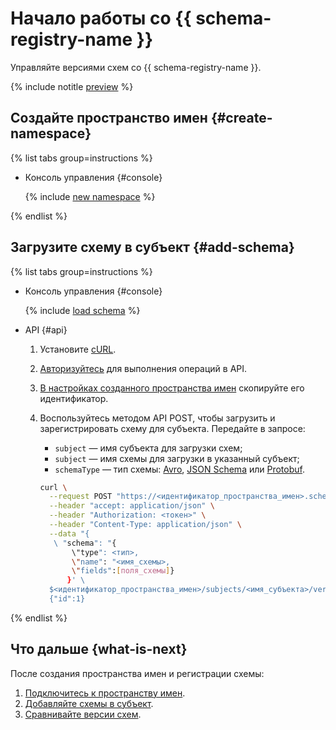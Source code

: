 # Начало работы со {{ schema-registry-name }}

Управляйте версиями схем со {{ schema-registry-name }}.

{% include notitle [preview](../../_includes/note-preview.md) %}


## Создайте пространство имен {#create-namespace}

{% list tabs group=instructions %}

- Консоль управления {#console}

  {% include [new namespace](../../_includes/metadata-hub/create-name-space.md) %}


{% endlist %}

## Загрузите схему в субъект {#add-schema}

{% list tabs group=instructions %}

- Консоль управления {#console}

  {% include [load schema](../../_includes/metadata-hub/add-subject.md) %}

- API {#api}

  
  1. Установите [cURL](https://curl.haxx.se).
  1. [Авторизуйтесь](../api-ref/authentication.md) для выполнения операций в API.
  1. [В настройках созданного пространства имен](../operations/update-name-space.md) скопируйте его идентификатор.
  1. Воспользуйтесь методом API POST, чтобы загрузить и зарегистрировать схему для субъекта. Передайте в запросе: 
     
      * `subject` — имя субъекта для загрузки схем;
      * `subject` — имя схемы для загрузки в указанный субъект;
      * `schemaType` — тип схемы: [Avro](https://avro.apache.org/), [JSON Schema](https://json-schema.org/) или [Protobuf](https://protobuf.dev/).

            
      ```bash
      curl \
        --request POST "https://<идентификатор_пространства_имен>.schema-registry.yandexcloud.net/v1/namespace"\
        --header "accept: application/json" \
        --header "Authorization: <токен>" \
        --header "Content-Type: application/json" \
        --data "{
         \ "schema": "{
             \"type": <тип>, 
             \"name": "<имя_схемы>, 
             \"fields":[поля_схемы]}
            }' \
        $<идентификатор_пространства_имен>/subjects/<имя_субъекта>/versions
        {"id":1}
      ```     
{% endlist %}

## Что дальше {what-is-next}

После создания пространства имен и регистрации схемы:
1. [Подключитесь к пространству имен](../operations/connect-to-namespace).
1. [Добавляйте схемы в субъект](../operations/add-schema.md).
1. [Сравнивайте версии схем](../operations/compare-schemas.md).
